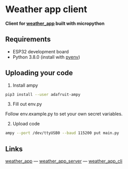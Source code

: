 # Weather app client

**Client for [weather_app](https://github.com/MichalUSER/weather_app) built with micropython**

## Requirements

- ESP32 development board
- Python 3.8.0 (install with [pyenv](https://github.com/pyenv/pyenv))

## Uploading your code

1. Install ampy

```bash
pip3 install --user adafruit-ampy
```

3. Fill out env.py

Follow env.example.py to set your own secret variables.

2. Upload code

```bash
ampy --port /dev/ttyUSB0 --baud 115200 put main.py
```

## Links

[weather_app](https://github.com/MichalUSER/weather_app)
— [weather_app_server](https://github.com/MichalUSER/weather_app_server)
— [weather_app_cli](https://github.com/MichalUSER/weather_app_cli)

